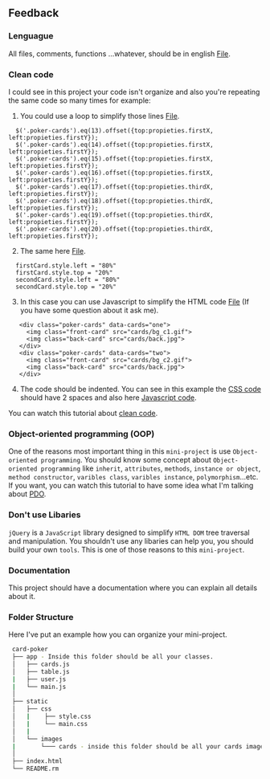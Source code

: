 ## Feedback
### Lenguague
All files, comments, functions ...whatever, should be in english [File](https://github.com/jochylazala/card-poker/tree/master/css).

### Clean code
I could see in this project your code isn't organize and also you're 
repeating the same code so many times for example: 
1. You could use a loop to simplify those lines [File](https://github.com/jochylazala/card-poker/blob/master/js/index.js#L61).
```
  $('.poker-cards').eq(13).offset({top:propieties.firstX, left:propieties.firstY});
  $('.poker-cards').eq(14).offset({top:propieties.firstX, left:propieties.firstY});
  $('.poker-cards').eq(15).offset({top:propieties.firstX, left:propieties.firstY});
  $('.poker-cards').eq(16).offset({top:propieties.firstX, left:propieties.firstY});
  $('.poker-cards').eq(17).offset({top:propieties.thirdX, left:propieties.firstY});
  $('.poker-cards').eq(18).offset({top:propieties.thirdX, left:propieties.firstY});
  $('.poker-cards').eq(19).offset({top:propieties.thirdX, left:propieties.firstY});
  $('.poker-cards').eq(20).offset({top:propieties.thirdX, left:propieties.firstY});
```
2. The same here [File](https://github.com/jochylazala/card-poker/blob/master/js/index.js#L196).
```
  firstCard.style.left = "80%"
  firstCard.style.top = "20%"
  secondCard.style.left = "80%"
  secondCard.style.top = "20%"
```
3. In this case you can use Javascript to simplify the HTML code [File](https://github.com/jochylazala/card-poker/blob/master/index.html) (If you have some question about it ask me).
 ```
    <div class="poker-cards" data-cards="one">
      <img class="front-card" src="cards/bg_c1.gif">
      <img class="back-card" src="cards/back.jpg">
    </div>
    <div class="poker-cards" data-cards="two">
      <img class="front-card" src="cards/bg_c2.gif">
      <img class="back-card" src="cards/back.jpg">
    </div>
```
4. The code should be indented. You can see in this example the [CSS code](https://github.com/jochylazala/card-poker/blob/master/css/main.css#L2) should have 2 spaces and also here [Javascript code](https://github.com/jochylazala/card-poker/blob/master/js/index.js#L9).

You can watch this tutorial about [clean code](https://www.youtube.com/watch?v=WrbDaqKyhP4). 

### Object-oriented programming (OOP)
One of the reasons most important thing in this `mini-project` is use `Object-oriented programming`. You should know some concept about `Object-oriented programming`
like `inherit`, `attributes`, `methods`, `instance or object`, `method constructor`, `varibles class`, `varibles instance`, `polymorphism`...etc. If you want, you can watch
this tutorial to have some idea what I'm talking about [PDO](https://www.youtube.com/watch?v=5Ohme4A2Weg&list=PLU8oAlHdN5BlvPxziopYZRd55pdqFwkeS&index=24).

### Don't use Libaries
`jQuery` is a `JavaScript` library designed to simplify `HTML DOM` tree traversal and manipulation. You shouldn't use any libaries can help you, 
you should build your own `tools`. This is one of those reasons to this `mini-project`.

### Documentation
This project should have a documentation where you can explain all details about it.

### Folder Structure
  Here I've put an example how you can organize your mini-project.

  ```bash
   card-poker
   ├── app - Inside this folder should be all your classes.
   │   ├── cards.js
   │   ├── table.js
   |   ├── user.js
   |   └── main.js
   │
   ├── static
   │   ├── css
   │   |    ├── style.css
   │   |    └── main.css
   │   |
   │   └── images
   |       └─── cards - inside this folder should be all your cards images
   │
   ├── index.html
   └── README.rm
```
